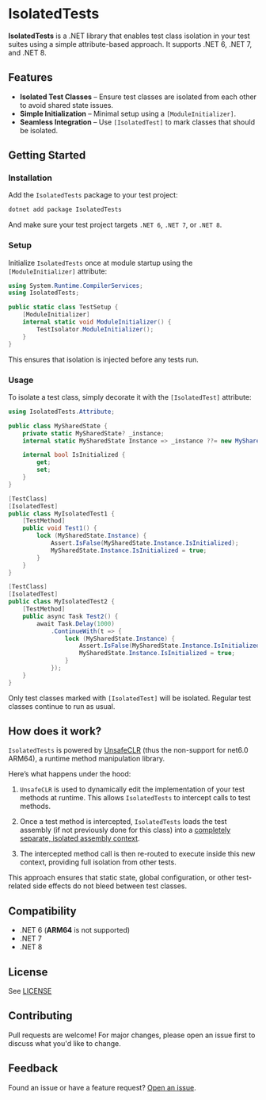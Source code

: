 # IsolatedTests

**IsolatedTests** is a .NET library that enables test class isolation in your test suites using a simple attribute-based approach. It supports .NET 6, .NET 7, and .NET 8.


## Features

- **Isolated Test Classes** – Ensure test classes are isolated from each other to avoid shared state issues.
- **Simple Initialization** – Minimal setup using a `[ModuleInitializer]`.
- **Seamless Integration** – Use `[IsolatedTest]` to mark classes that should be isolated.


## Getting Started

### Installation

Add the `IsolatedTests` package to your test project:

```bash
dotnet add package IsolatedTests
```

And make sure your test project targets `.NET 6`, `.NET 7`, or `.NET 8`.


###  Setup

Initialize `IsolatedTests` once at module startup using the `[ModuleInitializer]` attribute:

```csharp
using System.Runtime.CompilerServices;
using IsolatedTests;

public static class TestSetup {
    [ModuleInitializer]
    internal static void ModuleInitializer() {
        TestIsolator.ModuleInitializer();
    }
}
```

This ensures that isolation is injected before any tests run.


### Usage

To isolate a test class, simply decorate it with the `[IsolatedTest]` attribute:

```csharp
using IsolatedTests.Attribute;

public class MySharedState {
    private static MySharedState? _instance;
    internal static MySharedState Instance => _instance ??= new MySharedState();

    internal bool IsInitialized {
        get;
        set;
    }
}

[TestClass]
[IsolatedTest]
public class MyIsolatedTest1 {
    [TestMethod]
    public void Test1() {
        lock (MySharedState.Instance) {
            Assert.IsFalse(MySharedState.Instance.IsInitialized);
            MySharedState.Instance.IsInitialized = true;
        }
    }
}

[TestClass]
[IsolatedTest]
public class MyIsolatedTest2 {
    [TestMethod]
    public async Task Test2() {
        await Task.Delay(1000)
            .ContinueWith(t => {
                lock (MySharedState.Instance) {
                    Assert.IsFalse(MySharedState.Instance.IsInitialized);
                    MySharedState.Instance.IsInitialized = true;
                }
            });
    }
}
```

Only test classes marked with `[IsolatedTest]` will be isolated. Regular test classes continue to run as usual.


## How does it work?

`IsolatedTests` is powered by [UnsafeCLR](https://github.com/Hathoute/UnsafeCLR) (thus the non-support for net6.0 ARM64), a runtime method manipulation library.

Here’s what happens under the hood:

1. `UnsafeCLR` is used to dynamically edit the implementation of your test methods at runtime. This allows `IsolatedTests` to intercept calls to test methods.

2. Once a test method is intercepted, `IsolatedTests` loads the test assembly (if not previously done for this class) into a [completely separate, isolated assembly context](https://learn.microsoft.com/en-us/dotnet/core/dependency-loading/understanding-assemblyloadcontext).

3. The intercepted method call is then re-routed to execute inside this new context, providing full isolation from other tests.

This approach ensures that static state, global configuration, or other test-related side effects do not bleed between test classes.


## Compatibility

-  .NET 6 (**ARM64** is not supported)
-  .NET 7
-  .NET 8


## License

See [LICENSE](LICENSE)


## Contributing

Pull requests are welcome! For major changes, please open an issue first to discuss what you'd like to change.


## Feedback

Found an issue or have a feature request? [Open an issue](https://github.com/Hathoute/IsolatedTests/issues).


